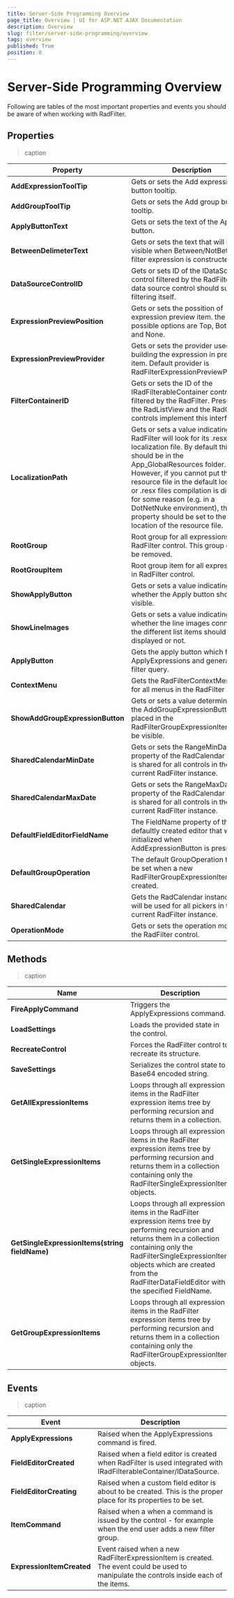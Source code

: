 ```yaml
---
title: Server-Side Programming Overview
page_title: Overview | UI for ASP.NET AJAX Documentation
description: Overview
slug: filter/server-side-programming/overview
tags: overview
published: True
position: 0
---
```


# Server-Side Programming Overview



Following are tables of the most important properties and events you should be aware of when working with RadFilter.

## Properties


>caption  

|  __Property__  |  __Description__  |
| ------ | ------ |
| __AddExpressionToolTip__ |Gets or sets the Add expression button tooltip.|
| __AddGroupToolTip__ |Gets or sets the Add group button tooltip.|
| __ApplyButtonText__ |Gets or sets the text of the Apply button.|
| __BetweenDelimeterText__ |Gets or sets the text that will be visible when Between/NotBetween filter expression is constructed.|
| __DataSourceControlID__ |Gets or sets ID of the IDataSource control filtered by the RadFilter. The data source control should support filtering itself.|
| __ExpressionPreviewPosition__ |Gets or sets the possition of expression preview item. the possible options are Top, Bottom and None.|
| __ExpressionPreviewProvider__ |Gets or sets the provider used for building the expression in preview item. Default provider is RadFilterExpressionPreviewProvider.|
| __FilterContainerID__ |Gets or sets the ID of the IRadFilterableContainer control filtered by the RadFilter. Presently, the RadListView and the RadGrid controls implement this interface.|
| __LocalizationPath__ |Gets or sets a value indicating where RadFilter will look for its .resx localization file. By default this file should be in the App_GlobalResources folder. However, if you cannot put the resource file in the default location or .resx files compilation is disabled for some reason (e.g. in a DotNetNuke environment), this property should be set to the location of the resource file.|
| __RootGroup__ |Root group for all expressions in RadFilter control. This group cannot be removed.|
| __RootGroupItem__ |Root group item for all expressions in RadFilter control.|
| __ShowApplyButton__ |Gets or sets a value indicating whether the Apply button should be visible.|
| __ShowLineImages__ |Gets or sets a value indicating whether the line images connecting the different list items should be displayed or not.|
| __ApplyButton__ |Gets the apply button which fires the ApplyExpressions and generates a filter query.|
| __ContextMenu__ |Gets the RadFilterContextMenu used for all menus in the RadFilter control.|
| __ShowAddGroupExpressionButton__ |Gets or sets a value determining if the AddGroupExpressionButton placed in the RadFilterGroupExpressionItem will be visible.|
| __SharedCalendarMinDate__ |Gets or sets the RangeMinDate property of the RadCalendar which is shared for all controls in the current RadFilter instance.|
| __SharedCalendarMaxDate__ |Gets or sets the RangeMaxDate property of the RadCalendar which is shared for all controls in the current RadFilter instance.|
| __DefaultFieldEditorFieldName__ |The FieldName property of the defaultly created editor that will be initialized when AddExpressionButton is pressed.|
| __DefaultGroupOperation__ |The default GroupOperation that will be set when a new RadFilterGroupExpressionItem is created.|
| __SharedCalendar__ |Gets the RadCalendar instance that will be used for all pickers in the current RadFilter instance.|
| __OperationMode__ |Gets or sets the operation mode of the RadFilter control.|

## Methods


>caption  

|  __Name__  |  __Description__  |
| ------ | ------ |
| __FireApplyCommand__ |Triggers the ApplyExpressions command.|
| __LoadSettings__ |Loads the provided state in the control.|
| __RecreateControl__ |Forces the RadFilter control to recreate its structure.|
| __SaveSettings__ |Serializes the control state to Base64 encoded string.|
| __GetAllExpressionItems__ |Loops through all expression items in the RadFilter expression items tree by performing recursion and returns them in a collection.|
| __GetSingleExpressionItems__ |Loops through all expression items in the RadFilter expression items tree by performing recursion and returns them in a collection containing only the RadFilterSingleExpressionItem objects.|
| __GetSingleExpressionItems(string fieldName)__ |Loops through all expression items in the RadFilter expression items tree by performing recursion and returns them in a collection containing only the RadFilterSingleExpressionItem objects which are created from the RadFilterDataFieldEditor with the specified FieldName.|
| __GetGroupExpressionItems__ |Loops through all expression items in the RadFilter expression items tree by performing recursion and returns them in a collection containing only the RadFilterGroupExpressionItem objects.|

## Events


>caption  

|  __Event__  |  __Description__  |
| ------ | ------ |
| __ApplyExpressions__ |Raised when the ApplyExpressions command is fired.|
| __FieldEditorCreated__ |Raised when a field editor is created when RadFilter is used integrated with IRadFilterableContainer/IDataSource.|
| __FieldEditorCreating__ |Raised when a custom field editor is about to be created. This is the proper place for its properties to be set.|
| __ItemCommand__ |Raised when a when a command is issued by the control - for example when the end user adds a new filter group.|
| __ExpressionItemCreated__ |Event raised when a new RadFilterExpressionItem is created. The event could be used to manipulate the controls inside each of the items.|
